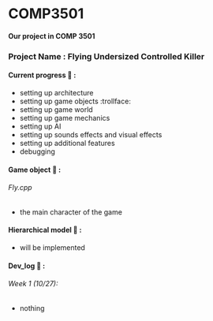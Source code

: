 # COMP3501
#### Our project in COMP 3501
### Project Name : Flying Undersized Controlled Killer

#### Current progress :wrench: :
- setting up architecture
- setting up game objects :trollface:
- setting up game world
- setting up game mechanics
- setting up AI
- setting up sounds effects and visual effects
- setting up additional features
- debugging

#### Game object  :floppy_disk: :
###### Fly.cpp
- the main character of the game

#### Hierarchical model  :bikini: :
- will be implemented

#### Dev_log  :notebook: :
###### Week 1 (10/27):
- nothing
